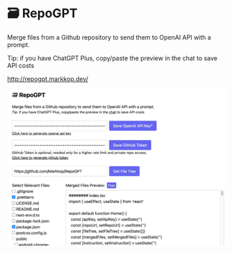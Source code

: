 # 🗃️ RepoGPT

Merge files from a Github repository to send them to OpenAI API with a prompt.

Tip: if you have ChatGPT Plus, copy/paste the preview in the chat to save API costs

http://repogpt.markkop.dev/

![Demo](/public/demo.jpeg)
